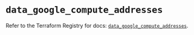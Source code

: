 # `data_google_compute_addresses`

Refer to the Terraform Registry for docs: [`data_google_compute_addresses`](https://registry.terraform.io/providers/hashicorp/google/6.32.0/docs/data-sources/compute_addresses).
